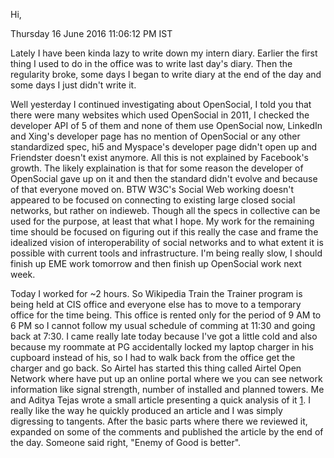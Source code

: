 Hi,

Thursday 16 June 2016 11:06:12 PM IST

Lately I have been kinda lazy to write down my intern diary. Earlier the first
thing I used to do in the office was to write last day's diary. Then the
regularity broke, some days I began to write diary at the end of the day and
some days I just didn't write it.

Well yesterday I continued investigating about OpenSocial, I told you that
there were many websites which used OpenSocial in 2011, I checked the developer
API of 5 of them and none of them use OpenSocial now, LinkedIn and Xing's
developer page has no mention of OpenSocial or any other standardized spec, hi5
and Myspace's developer page didn't open up and Friendster doesn't exist
anymore. All this is not explained by Facebook's growth. The likely
explaination is that for some reason the developer of OpenSocial gave up on it
and then the standard didn't evolve and because of that everyone moved on. BTW
W3C's Social Web working doesn't appeared to be focused on connecting to
existing large closed social networks, but rather on indieweb. Though all the
specs in collective can be used for the purpose, at least that what I hope. My
work for the remaining time should be focused on figuring out if this really
the case and frame the idealized vision of interoperability of social networks
and to what extent it is possible with current tools and infrastructure. I'm
being really slow, I should finish up EME work tomorrow and then finish up
OpenSocial work next week.

Today I worked for ~2 hours. So Wikipedia Train the Trainer program is being
held at CIS office and everyone else has to move to a temporary office for the
time being. This office is rented only for the period of 9 AM to 6 PM so I
cannot follow my usual schedule of comming at 11:30 and going back at 7:30. I
came really late today because I've got a little cold and also because my
roommate at PG accidentally locked my laptop charger in his cupboard instead of
his, so I had to walk back from the office get the charger and go back. So
Airtel has started this thing called Airtel Open Network where have put up an
online portal where we you can see network information like signal strength,
number of installed and planned towers. Me and Aditya Tejas wrote a small
article presenting a quick analysis of it [1]. I really like the way he quickly
produced an article and I was simply digressing to tangents. After the basic
parts where there we reviewed it, expanded on some of the comments and
published the article by the end of the day. Someone said right, "Enemy of Good
is better".

[1]:  http://cis-india.org/internet-governance/blog/airtel-open-network
